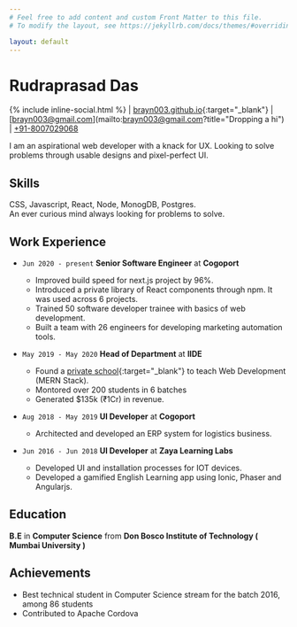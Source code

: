 ```yaml
---
# Feel free to add content and custom Front Matter to this file.
# To modify the layout, see https://jekyllrb.com/docs/themes/#overriding-theme-defaults

layout: default
---
```


# Rudraprasad Das
{% include inline-social.html %} | [brayn003.github.io](https://brayn003.github.io){:target="_blank"} | [brayn003@gmail.com](mailto:brayn003@gmail.com?title="Dropping a hi") | [+91-8007029068](tel:+91-8007029068)


I am an aspirational web developer with a knack for UX. Looking to solve problems through usable designs and pixel-perfect UI.
## Skills
CSS, Javascript, React, Node, MonogDB, Postgres.<br />
An ever curious mind always looking for problems to solve.

## Work Experience

<!-- - ***CTO*** at **Fitlete** ( May 2020 - present )   -->
<!-- **[Fitlete App](https://fitlete.co){:target="_blank"}** - Creating a platform for fitness trainers to monetize their workouts. Built the app with React Native and the backend with Node.js, Express, MongoDB and AWS Lambda. Managing a team of 2 interns. -->

- `Jun 2020 - present` **Senior Software Engineer** at **Cogoport**     
  - Improved build speed for next.js project by 96%.
  - Introduced a private library of React components through npm. It was used across 6 projects.
  - Trained 50 software developer trainee with basics of web development.
  - Built a team with 26 engineers for developing marketing automation tools.


- `May 2019 - May 2020` **Head of Department** at **IIDE**   
  - Found a [private school](https://iide.co/full-stack-developer-course-in-mumbai/){:target="_blank"} to teach Web Development (MERN Stack). 
  - Montored over 200 students in 6 batches
  - Generated $135k (₹1Cr) in revenue.


- `Aug 2018 - May 2019` **UI Developer**  at **Cogoport**   
  - Architected and developed an ERP system for logistics business.
- `Jun 2016 - Jun 2018` **UI Developer** at **Zaya Learning Labs**   
  - Developed UI and installation processes for IOT devices.  
  - Developed a gamified English Learning app using Ionic, Phaser and Angularjs.
<!-- - ***Tech Partner*** at **Klick Consulting** ( Jan 2018 - Sep 2019 )  
**[KlickApp](https://github.com/brayn003/klick-new-app){:target="_blank"}** - Created an invoicing web app using React, Redux for frontend and Node.js, Express and MongoDB in backend. -->
<!-- - ***Front-end Developer*** at **Hyperstate.tech** ( Jun 2018 - Sep 2018 )  
**viropost.com** - Created a social networking site to share pictures and videos using React and Redux. -->





## Education
**B.E** in **Computer Science** from **Don Bosco Institute of Technology ( Mumbai University )**

## Achievements
- Best technical student in Computer Science stream for the batch 2016, among 86 students
- Contributed to Apache Cordova